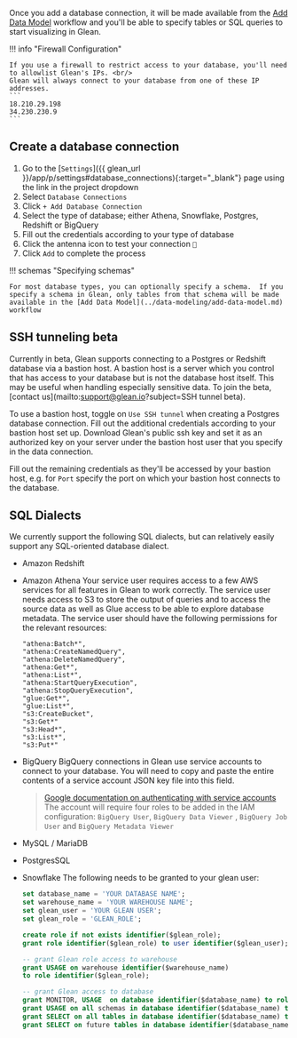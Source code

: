 Once you add a database connection, it will be made available from the [Add Data Model](../data-modeling/add-data-model.md) workflow and you'll be able to specify tables or SQL queries to start visualizing in Glean.

!!! info "Firewall Configuration"

    If you use a firewall to restrict access to your database, you'll need to allowlist Glean's IPs. <br/>
    Glean will always connect to your database from one of these IP addresses.
    ```
    18.210.29.198
    34.230.230.9
    ```

## Create a database connection

1. Go to the [`Settings`]({{ glean_url }}/app/p/settings#database_connections){:target="\_blank"} page using the link in the project dropdown
2. Select `Database Connections`
3. Click `+ Add Database Connection`
4. Select the type of database; either Athena, Snowflake, Postgres, Redshift or BigQuery
5. Fill out the credentials according to your type of database
6. Click the antenna icon to test your connection `🗼`
7. Click `Add` to complete the process

!!! schemas "Specifying schemas"

    For most database types, you can optionally specify a schema.  If you specify a schema in Glean, only tables from that schema will be made available in the [Add Data Model](../data-modeling/add-data-model.md)  workflow

## SSH tunneling beta

Currently in beta, Glean supports connecting to a Postgres or Redshift database via a bastion host. A bastion host is a server which you control that has access to your database but is not the database host itself. This may be useful when handling especially sensitive data. To join the beta, [contact us](mailto:support@glean.io?subject=SSH tunnel beta).

To use a bastion host, toggle on `Use SSH tunnel` when creating a Postgres database connection. Fill out the additional credentials according to your bastion host set up. Download Glean's public ssh key and set it as an authorized key on your server under the bastion host user that you specify in the data connection.

Fill out the remaining credentials as they'll be accessed by your bastion host, e.g. for `Port` specify the port on which your bastion host connects to the database.

## SQL Dialects

We currently support the following SQL dialects, but can relatively easily support any SQL-oriented database dialect.

- Amazon Redshift
- Amazon Athena
  Your service user requires access to a few AWS services for all features in Glean to work correctly. The service user needs access to S3 to store the output of queries and to access the source data as well as Glue access to be able to explore database metadata.
  The service user should have the following permissions for the relevant resources:
  ```
  "athena:Batch*",
  "athena:CreateNamedQuery",
  "athena:DeleteNamedQuery",
  "athena:Get*",
  "athena:List*",
  "athena:StartQueryExecution",
  "athena:StopQueryExecution",
  "glue:Get*",
  "glue:List*",
  "s3:CreateBucket",
  "s3:Get*"
  "s3:Head*",
  "s3:List*",
  "s3:Put*"
  ```
- BigQuery
  BigQuery connections in Glean use service accounts to connect to your database. You will need to copy and paste the entire contents of a service account JSON key file into this field.
  > [Google documentation on authenticating with service accounts](https://cloud.google.com/bigquery/docs/authentication/service-account-file)
  > The account will require four roles to be added in the IAM configuration: `BigQuery User`, `BigQuery Data Viewer` , `BigQuery Job User` and `BigQuery Metadata Viewer`
- MySQL / MariaDB
- PostgresSQL
- Snowflake
  The following needs to be granted to your glean user:

  ```sql
  set database_name = 'YOUR DATABASE NAME';
  set warehouse_name = 'YOUR WAREHOUSE NAME';
  set glean_user = 'YOUR GLEAN USER';
  set glean_role = 'GLEAN_ROLE';

  create role if not exists identifier($glean_role);
  grant role identifier($glean_role) to user identifier($glean_user);

  -- grant Glean role access to warehouse
  grant USAGE on warehouse identifier($warehouse_name)
  to role identifier($glean_role);

  -- grant Glean access to database
  grant MONITOR, USAGE  on database identifier($database_name) to role identifier($glean_role);
  grant USAGE on all schemas in database identifier($database_name) to role identifier($glean_role);
  grant SELECT on all tables in database identifier($database_name) to role identifier($glean_role);
  grant SELECT on future tables in database identifier($database_name) to role identifier($glean_role);
  ```
